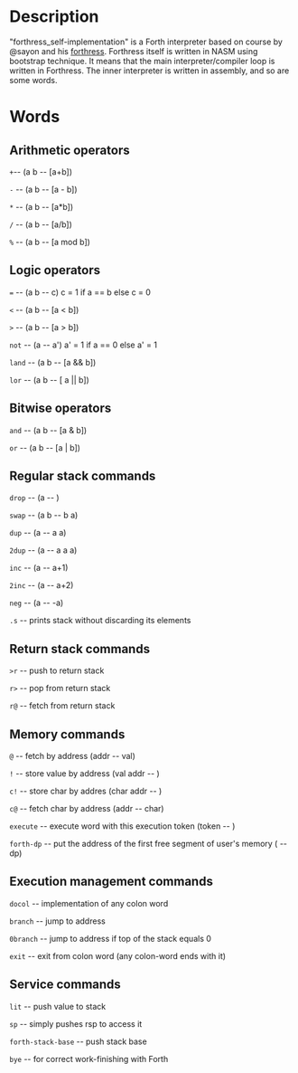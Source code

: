 # Description
"forthress_self-implementation" is a Forth interpreter based on course by @sayon and his [forthress](https://github.com/sayon/forthress).
Forthress itself is written in NASM using bootstrap technique. It means that the main interpreter/compiler loop is written in Forthress. The inner interpreter is written in assembly, and so are some words.
# Words
## Arithmetic operators
`+`-- (a b -- \[a+b\])

`-` -- (a b -- \[a - b\])

`*` -- (a b -- \[a\*b\])

`/` -- (a b -- \[a/b\])

`%` -- (a b -- \[a mod b\])

## Logic operators
`=` -- (a b -- c) c = 1 if a == b else c = 0

`<` -- (a b -- \[a < b\])

`>` -- (a b -- \[a > b\])

`not` -- (a -- a') a' = 1 if a == 0 else a' = 1

`land` -- (a b -- \[a && b\])

`lor` -- (a b -- \[ a || b\])

## Bitwise operators
`and` -- (a b -- \[a & b\])

`or` -- (a b -- \[a | b\])

## Regular stack commands
`drop` -- (a -- )

`swap` -- (a b -- b a)

`dup` -- (a -- a a)

`2dup` -- (a -- a a a)

`inc` -- (a -- a+1)

`2inc` -- (a -- a+2)

`neg` -- (a -- -a)

`.s` -- prints stack without discarding its elements

## Return stack commands
`>r` -- push to return stack

`r>` -- pop from return stack

`r@` -- fetch from return stack

## Memory commands
`@` -- fetch by address (addr -- val)

`!` -- store value by address (val addr -- )

`c!` -- store char by addres (char addr -- )

`c@` -- fetch char by address (addr -- char)

`execute` -- execute word with this execution token (token -- )

`forth-dp` -- put the address of the first free segment of user's memory ( -- dp)

## Execution management commands
`docol` -- implementation of any colon word

`branch` -- jump to address

`0branch` -- jump to address if top of the stack equals 0

`exit` -- exit from colon word (any colon-word ends with it)

## Service commands
`lit` -- push value to stack

`sp` -- simply pushes rsp to access it

`forth-stack-base` -- push stack base

`bye` -- for correct work-finishing with Forth
